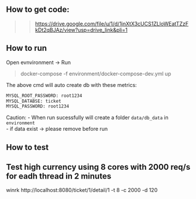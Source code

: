 ## How to get code:

>> https://drive.google.com/file/u/1/d/1jnXtX3cUCS1ZLloWEatTZzFkDt2qBJAz/view?usp=drive_link&pli=1

## How to run

Open evnvironment -> Run
> docker-compose -f environment/docker-compose-dev.yml up

The above cmd will auto create db with these metrics:
```bash
MYSQL_ROOT_PASSWORD: root1234
MYSQL_DATABSE: ticket
MYSQL_PASSWORD: root1234 
```

Caution: 
    - When run sucessfully will create a folder `data/db_data` in `environment` \
    - if data exist -> please remove before run

## How to test

## Test high currency using 8 cores with 2000 req/s for eadh thread in 2 minutes
winrk http://localhost:8080/ticket/1/detail/1 -t 8 -c 2000 -d 120 
